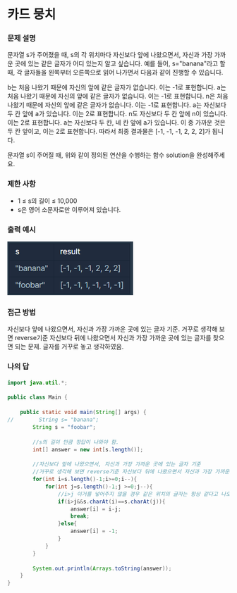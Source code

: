 # 카드 뭉치

### 문제 설명
문자열 s가 주어졌을 때, s의 각 위치마다 자신보다 앞에 나왔으면서, 자신과 가장 가까운 곳에 있는 같은 글자가 어디 있는지 알고 싶습니다.
예를 들어, s="banana"라고 할 때,  각 글자들을 왼쪽부터 오른쪽으로 읽어 나가면서 다음과 같이 진행할 수 있습니다.

b는 처음 나왔기 때문에 자신의 앞에 같은 글자가 없습니다. 이는 -1로 표현합니다.
a는 처음 나왔기 때문에 자신의 앞에 같은 글자가 없습니다. 이는 -1로 표현합니다.
n은 처음 나왔기 때문에 자신의 앞에 같은 글자가 없습니다. 이는 -1로 표현합니다.
a는 자신보다 두 칸 앞에 a가 있습니다. 이는 2로 표현합니다.
n도 자신보다 두 칸 앞에 n이 있습니다. 이는 2로 표현합니다.
a는 자신보다 두 칸, 네 칸 앞에 a가 있습니다. 이 중 가까운 것은 두 칸 앞이고, 이는 2로 표현합니다.
따라서 최종 결과물은 [-1, -1, -1, 2, 2, 2]가 됩니다.

문자열 s이 주어질 때, 위와 같이 정의된 연산을 수행하는 함수 solution을 완성해주세요.

### 제한 사항
- 1 ≤ s의 길이 ≤ 10,000
- s은 영어 소문자로만 이루어져 있습니다.


### 출력 예시
![문제](https://raw.githubusercontent.com/Jeong-GeunYeong/TIL/master/image/codingTest/Programmers/level_1/near_char.png "문제")



### 접근 방법
자신보다 앞에 나왔으면서, 자신과 가장 가까운 곳에 있는 글자 기준.
거꾸로 생각해 보면 reverse기준 자신보다 뒤에 나왔으면서 자신과 가장 가까운 곳에 있는 글자를 찾으면 되는 문제.
글자를 거꾸로 놓고 생각하였음.


### 나의 답
```java
import java.util.*;

public class Main {

    public static void main(String[] args) {
//        String s= "banana";
        String s = "foobar";

        //s의 길이 만큼 정답이 나와야 함.
        int[] answer = new int[s.length()];

        //자신보다 앞에 나왔으면서, 자신과 가장 가까운 곳에 있는 글자 기준
        //거꾸로 생각해 보면 reverse기준 자신보다 뒤에 나왔으면서 자신과 가장 가까운 곳에 있는 글자
        for(int i=s.length()-1;i>=0;i--){
            for(int j=s.length()-1;j >=0;j--){
                //i>j 이거를 넣어주지 않을 경우 같은 위치의 글자는 항상 같다고 나오므로 i-j가 0으로 나옴.
                if(i>j&&s.charAt(i)==s.charAt(j)){
                    answer[i] = i-j;
                    break;
                }else{
                    answer[i] = -1;
                }
            }
        }

        System.out.println(Arrays.toString(answer));
    }
}



```


